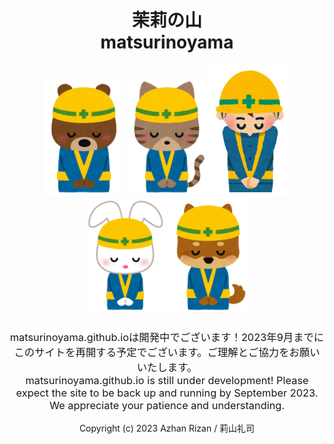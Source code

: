 <h1 style ="text-align: center;">茉莉の山<br>matsurinoyama</h1>
<div style="text-align: center;">
<img src="static/test/kouji_5.png" alt="worker-5" width="128px">
<img src="static/test/kouji_2.png" alt="worker-2" width="128px">
<img src="static/test/kouji_1.png" alt="worker-1" width="128px">
<img src="static/test/kouji_4.png" alt="worker-4" width="128px">
<img src="static/test/kouji_3.png" alt="worker-3" width="128px">
</div>
<h3 style ="text-align: center; font-weight: normal;">matsurinoyama.github.ioは開発中でございます！2023年9月までにこのサイトを再開する予定でございます。ご理解とご協力をお願いいたします。<br>matsurinoyama.github.io is still under development! Please expect the site to be back up and running by September 2023. We appreciate your patience and understanding.</h3>
<p style ="text-align: center;">Copyright (c) 2023 Azhan Rizan / 莉山礼司</p>
